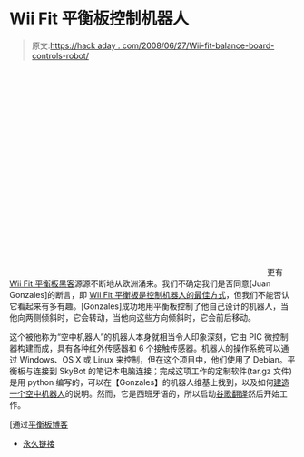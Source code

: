 # Wii Fit 平衡板控制机器人

> 原文:[https://hack aday . com/2008/06/27/Wii-fit-balance-board-controls-robot/](https://hackaday.com/2008/06/27/wii-fit-balance-board-controls-robot/)

<object width="450" height="364"><param name="movie" value="http://www.youtube.com/v/5_W9StajjJI&amp;hl=en&amp;rel=0&amp;color1=0x3a3a3a&amp;color2=0x999999"></object> 
更有 [Wii Fit 平衡板黑客](http://www.hackaday.com/2008/06/13/wii-fit-world-of-warcraft/)源源不断地从欧洲涌来。我们不确定我们是否同意[Juan Gonzales]的断言，即 [Wii Fit 平衡板是控制机器人的最佳方式](http://www.youtube.com/watch?v=5_W9StajjJI)，但我们不能否认它看起来有多有趣。[Gonzales]成功地用平衡板控制了他自己设计的机器人，当他向两侧倾斜时，它会转动，当他向这些方向倾斜时，它会前后移动。

这个被他称为“空中机器人”的机器人本身就相当令人印象深刻，它由 PIC 微控制器构建而成，具有各种红外传感器和 6 个接触传感器。机器人的操作系统可以通过 Windows、OS X 或 Linux 来控制，但在这个项目中，他们使用了 Debian。平衡板与连接到 SkyBot 的笔记本电脑连接；完成这项工作的定制软件(tar.gz 文件)是用 python 编写的，可以在【Gonzales】的机器人维基上找到，以及如何[建造一个空中机器人](http://www.iearobotics.com/wiki/index.php?title=Skybot)的说明。然而，它是西班牙语的，所以启动[谷歌翻译](http://translate.google.com/translate?u=http%3A%2F%2Fwww.iearobotics.com%2Fwiki%2Findex.php%3Ftitle%3DSkybot&hl=en&ie=UTF8&sl=es&tl=en)然后开始工作。

[通过[平衡板博客](http://www.balanceboardblog.com/2008/06/wii-balance-board-used-to-control-robot.html)

*   [永久链接](http://www.youtube.com/watch?v=5_W9StajjJI)